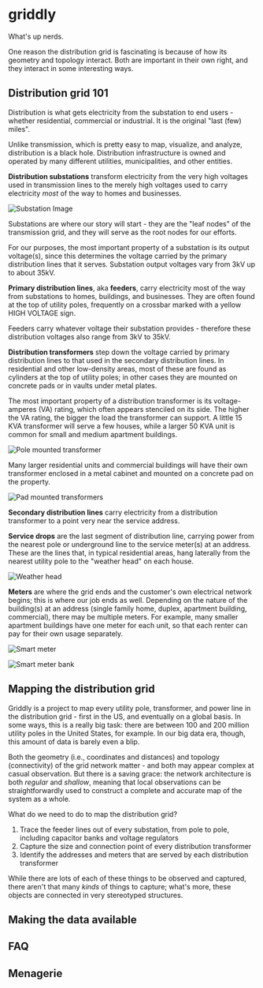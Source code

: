 # griddly
What's up nerds.

One reason the distribution grid is fascinating is because of how its geometry and topology interact. Both are important in their own right, and they interact in some interesting ways.

## Distribution grid 101

Distribution is what gets electricity from the substation to end users - whether residential, commercial or industrial. It is the original "last (few) miles".

Unlike transmission, which is pretty easy to map, visualize, and analyze, distribution is a black hole. Distribution infrastructure is owned and operated by many different utilities, municipalities, and other entities.

**Distribution substations** transform electricity from the very high voltages used in transmission lines to the merely high voltages used to carry electricity _most_ of the way to homes and businesses.

![Substation Image](https://upload.wikimedia.org/wikipedia/commons/c/c0/Electrical_Substation.JPG)

Substations are where our story will start - they are the "leaf nodes" of the transmission grid, and they will serve as the root nodes for our efforts.

For our purposes, the most important property of a substation is its output voltage(s), since this determines the voltage carried by the primary distribution lines that it serves. Substation output voltages vary from 3kV up to about 35kV.

**Primary distribution lines**, aka **feeders**, carry electricity most of the way from substations to homes, buildings, and businesses. They are often found at the top of utility poles, frequently on a crossbar marked with a yellow HIGH VOLTAGE sign. 

Feeders carry whatever voltage their substation provides - therefore these distribution voltages also range from 3kV to 35kV.

**Distribution transformers** step down the voltage carried by primary distribution lines to that used in the secondary distribution lines. In residential and other low-density areas, most of these are found as cylinders at the top of utility poles; in other cases they are mounted on concrete pads or in vaults under metal plates. 

The most important property of a distribution transformer is its voltage-amperes (VA) rating, which often appears stenciled on its side. The higher the VA rating, the bigger the load the transformer can support. A little 15 KVA transformer will serve a few houses, while a larger 50 KVA unit is common for small and medium apartment buildings. 

![Pole mounted transformer](https://upload.wikimedia.org/wikipedia/commons/thumb/1/1c/Polemount-singlephase-closeup.jpg/256px-Polemount-singlephase-closeup.jpg)

Many larger residential units and commercial buildings will have their own transformer enclosed in a metal cabinet and mounted on a concrete pad on the property. 

![Pad mounted transformers](https://upload.wikimedia.org/wikipedia/commons/thumb/8/8c/CERN_Computer_Centre_for_LHC_-_Transformers.jpg/512px-CERN_Computer_Centre_for_LHC_-_Transformers.jpg)

**Secondary distribution lines** carry electricity from a distribution transformer to a point very near the service address.

**Service drops** are the last segment of distribution line, carrying power from the nearest pole or underground line to the service meter(s) at an address. These are the lines that, in typical residential areas, hang laterally from the nearest utility pole to the "weather head" on each house.

![Weather head](https://upload.wikimedia.org/wikipedia/commons/thumb/8/87/Weatherhead.JPG/256px-Weatherhead.JPG)

**Meters** are where the grid ends and the customer's own electrical network begins; this is where our job ends as well. Depending on the nature of the building(s) at an address (single family home, duplex, apartment building, commercial), there may be multiple meters. For example, many smaller apartment buildings have one meter for each unit, so that each renter can pay for their own usage separately.

![Smart meter](https://upload.wikimedia.org/wikipedia/commons/thumb/1/12/Elster_A3_Alpha_Type_A30_electricity_meter_collector.jpeg/256px-Elster_A3_Alpha_Type_A30_electricity_meter_collector.jpeg)

![Smart meter bank](https://upload.wikimedia.org/wikipedia/commons/thumb/b/ba/Electric-meter-boxes-4625.jpg/256px-Electric-meter-boxes-4625.jpg)

## Mapping the distribution grid

Griddly is a project to map every utility pole, transformer, and power line in the distribution grid - first in the US, and eventually on a global basis. In some ways, this is a really big task: there are between 100 and 200 million utility poles in the United States, for example. In our big data era, though, this amount of data is barely even a blip. 

Both the geometry (i.e., coordinates and distances) and topology (connectivity) of the grid network matter - and both may appear complex at casual observation. But there is a saving grace: the network architecture is both *regular* and *shallow*, meaning that local observations can be straightforwardly used to construct a complete and accurate map of the system as a whole.

What do we need to do to map the distribution grid?

1. Trace the feeder lines out of every substation, from pole to pole, including capacitor banks and voltage regulators
2. Capture the size and connection point of every distribution transformer
3. Identify the addresses and meters that are served by each distribution transformer

While there are lots of each of these things to be observed and captured, there aren't that many *kinds* of things to capture; what's more, these objects are connected in very stereotyped structures.

## Making the data available

## FAQ

## Menagerie
